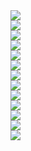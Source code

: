 ﻿<div><img src = "./images/3-1半导体基础知识-图片-1.jpg"></div>
<div><img src = "./images/3-1半导体基础知识-图片-2.jpg"></div>
<div><img src = "./images/3-1半导体基础知识-图片-3.jpg"></div>
<div><img src = "./images/3-1半导体基础知识-图片-4.jpg"></div>
<div><img src = "./images/3-1半导体基础知识-图片-5.jpg"></div>
<div><img src = "./images/3-1半导体基础知识-图片-6.jpg"></div>
<div><img src = "./images/3-1半导体基础知识-图片-7.jpg"></div>
<div><img src = "./images/3-1半导体基础知识-图片-8.jpg"></div>
<div><img src = "./images/3-1半导体基础知识-图片-9.jpg"></div>
<div><img src = "./images/3-1半导体基础知识-图片-10.jpg"></div>
<div><img src = "./images/3-1半导体基础知识-图片-11.jpg"></div>
<div><img src = "./images/3-1半导体基础知识-图片-12.jpg"></div>
<div><img src = "./images/3-1半导体基础知识-图片-13.jpg"></div>
